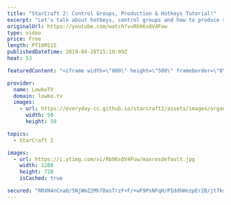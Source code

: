 ```yaml
---
title: "StarCraft 2: Control Groups, Production & Hotkeys Tutorial!"
excerpt: "Let's talk about hotkeys, control groups and how to produce stuff. Subscribe for more videos: http://lowko.tv/youtube More StarCraft 2 guides & tutorials: https://bit.ly/2PwVdp8  In this video I explain the difference between ctrl, shift and alt key modifiers in StarCraft 2. I also go over how to use"
originalUrl: https://youtube.com/watch?v=Rb96sQV4Fow
type: video
price: Free
length: PT16M11S
publishedDateTime: 2019-04-28T15:10:09Z
heat: 53

featuredContent: "<iframe width=\"800\" height=\"500\" frameborder=\"0\" src=\"https://www.youtube.com/embed/Rb96sQV4Fow\" allow=\"accelerometer; autoplay; encrypted-media; gyroscope; picture-in-picture\" allowfullscreen></iframe>"

provider:
  name: LowkoTV
  domain: lowko.tv
  images:
    - url: https://everyday-cc.github.io/starcraft2/assets/images/organizations/lowko.tv-50x50.jpg
      width: 50
      height: 50

topics:
  - StarCraft 2

images:
  - url: https://i.ytimg.com/vi/Rb96sQV4Fow/maxresdefault.jpg
    width: 1280
    height: 720
    isCached: true

secured: "RRXN4nCnaO/5NjWmZ2Mh7DasTrzF+F/+wF9PsNFqH/PIddhHnzpEr2B/jt7ksxlvde4zJ4CuVf7NGiKrN9nhYHTvn5f6IzVM5Buj0Te0OLUBwYq8CtEUb4NJueq17STxksXBItF4Yqxw52fZRJKQ3Y/ZmOsctVvgnGPCFB1Rag5jrUMv/U5fEUP6yg3lt6WFxr/+Ij6iptb/HD9yUIpdwEemP+UDsMisTwDAmpynK7WOz9Jn+bG/jngJBfUZpEz0r7SETRCctbFvkE95YlPlHlAgpYQFS4qP0eVRJG6DKOrbetKzesI3x/NddEPUq0xl2KX+YahxZLBc9w3W4DpuK8bzsBLpREuUahaEfnMCHISo3wHDJrD57zZ4O95VBqHrEZZgFGPrq31vsMgI6KuZwpJwEWFmxSACK4iS+Gau2DC9y9/r6mnpijr5X7kB/MKR;GMyAO0BP3pk8Q3TbW7TWRg=="
---
```



